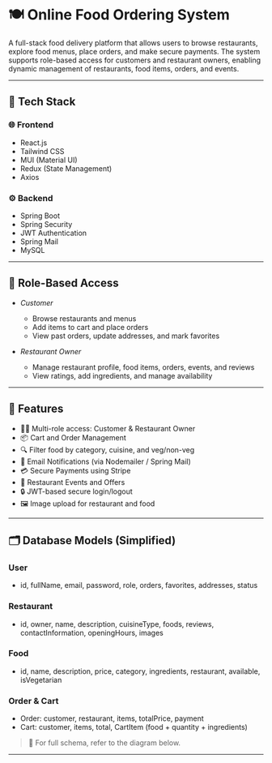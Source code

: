 # 🍽 Online Food Ordering System

A full-stack  food delivery platform that allows users to browse restaurants, explore food menus, place orders, and make secure payments. The system supports role-based access for customers and restaurant owners, enabling dynamic management of restaurants, food items, orders, and events.

---

## 🚀 Tech Stack

### 🌐 Frontend
- React.js
- Tailwind CSS
- MUI (Material UI)
- Redux (State Management)
- Axios

### ⚙ Backend
- Spring Boot
- Spring Security
- JWT Authentication
- Spring Mail
- MySQL

---

## 👥 Role-Based Access

- *Customer*
  - Browse restaurants and menus
  - Add items to cart and place orders
  - View past orders, update addresses, and mark favorites

- *Restaurant Owner*
  - Manage restaurant profile, food items, orders, events, and reviews
  - View ratings, add ingredients, and manage availability

---

## 🧩 Features

- 🧑‍🍳 Multi-role access: Customer & Restaurant Owner
- 📦 Cart and Order Management
- 🔍 Filter food by category, cuisine, and veg/non-veg
- 📧 Email Notifications (via Nodemailer / Spring Mail)
- 💳 Secure Payments using Stripe
- 📅 Restaurant Events and Offers
- 🔒 JWT-based secure login/logout
- 🖼 Image upload for restaurant and food

---

## 🗂 Database Models (Simplified)

### User
- id, fullName, email, password, role, orders, favorites, addresses, status

### Restaurant
- id, owner, name, description, cuisineType, foods, reviews, contactInformation, openingHours, images

### Food
- id, name, description, price, category, ingredients, restaurant, available, isVegetarian

### Order & Cart
- Order: customer, restaurant, items, totalPrice, payment
- Cart: customer, items, total, CartItem (food + quantity + ingredients)

> 🔗 For full schema, refer to the diagram below.

---
